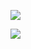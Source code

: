 ![](https://www.nta.go.jp/tmp/c3f97c13-133d-4399-9b31-9801cca8bde4/images/ffefb30b23529d7c19a350a6a49866c7613a6706a8b27a153acf4b53af4d6498.jpg)

![](https://www.nta.go.jp/tmp/c3f97c13-133d-4399-9b31-9801cca8bde4/images/7bd6bf80c76d72b4c5fb25e24990daf1491f4c7098be64fe2798234e6bd8879c.jpg)